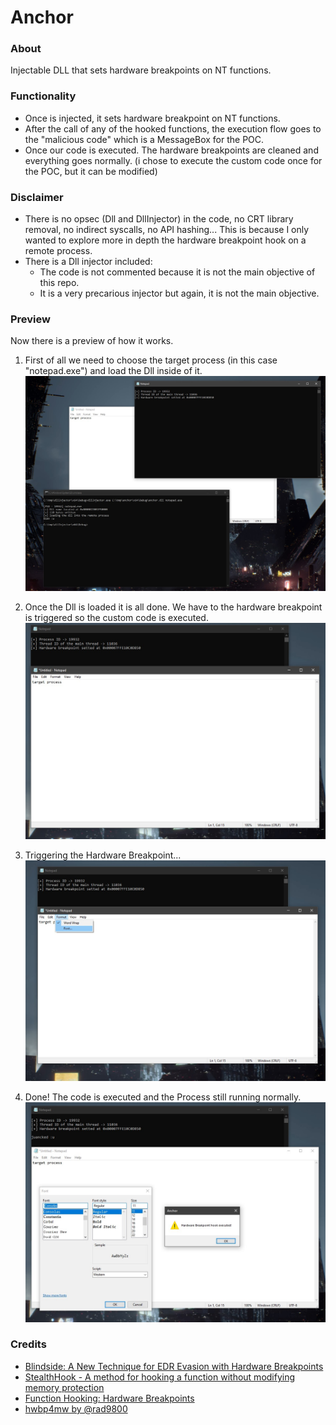 # Anchor

### About
Injectable DLL that sets hardware breakpoints on NT functions.

### Functionality
- Once is injected, it sets hardware breakpoint on NT functions.
- After the call of any of the hooked functions, the execution flow goes to the "malicious code" which is a MessageBox for the POC.
- Once our code is executed. The hardware breakpoints are cleaned and everything goes normally. (i chose to execute the custom code once for the POC, but it can be modified)

### Disclaimer
- There is no opsec (Dll and DllInjector) in the code, no CRT library removal, no indirect syscalls, no API hashing... This is because I only wanted to explore more in depth the hardware breakpoint hook on a remote process.
- There is a Dll injector included:
  - The code is not commented because it is not the main objective of this repo.
  - It is a very precarious injector but again, it is not the main objective.

### Preview
Now there is a preview of how it works.

1. First of all we need to choose the target process (in this case "notepad.exe") and load the Dll inside of it.
  ![Image1](Screenshots/DllInjection.jpg)

2. Once the Dll is loaded it is all done. We have to the hardware breakpoint is triggered so the custom code is executed.
![Image2](Screenshots/LoadedDll.jpg)

3. Triggering the Hardware Breakpoint...
![Image3](Screenshots/ExecutingTheHook.jpg)

4. Done! The code is executed and the Process still running normally.
![Image4](Screenshots/ExecutionCompleted.jpg)

### Credits
- [Blindside: A New Technique for EDR Evasion with Hardware Breakpoints](https://cymulate.com/blog/blindside-a-new-technique-for-edr-evasion-with-hardware-breakpoints)
- [StealthHook - A method for hooking a function without modifying memory protection](https://www.x86matthew.com/view_post?id=stealth_hook)
- [Function Hooking: Hardware Breakpoints](https://www.codereversing.com/archives/594)
- [hwbp4mw by @rad9800](https://github.com/rad9800/hwbp4mw/)


